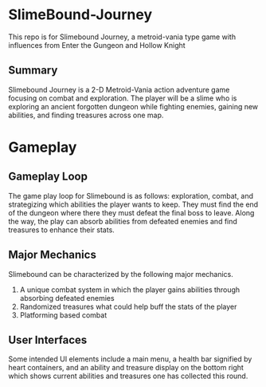 # SlimeBound-Journey
 This repo is for Slimebound Journey, a metroid-vania type game with influences from Enter the Gungeon and Hollow Knight

## Summary

Slimebound Journey is a 2-D Metroid-Vania action adventure game focusing on combat and exploration. The player will be a slime who is exploring an ancient forgotten dungeon while fighting enemies, gaining new abilities, and finding treasures across one map. 

# Gameplay

## Gameplay Loop
The game play loop for Slimebound is as follows: exploration, combat, and strategizing which abilities the player wants to keep. They must find the end of the dungeon where there they must defeat the final boss to leave. Along the way, the play can absorb abilities from defeated enemies and find treasures to enhance their stats. 

## Major Mechanics
Slimebound can be characterized by the following major mechanics. 

1.	A unique combat system in which the player gains abilities through absorbing defeated enemies
2.	Randomized treasures what could help buff the stats of the player
3.	Platforming based combat

## User Interfaces
Some intended UI elements include a main menu, a health bar signified by heart containers, and an ability and treasure display on the bottom right which shows current abilities and treasures one has collected this round.


